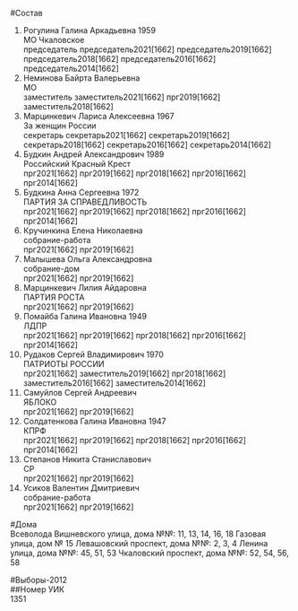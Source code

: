 #Состав  
1. Рогулина Галина Аркадьевна 1959  
    МО Чкаловское  
    председатель председатель2021[1662] председатель2019[1662] председатель2018[1662] председатель2016[1662] председатель2014[1662]  
2. Неминова Байрта Валерьевна  
    МО  
    заместитель заместитель2021[1662] прг2019[1662] заместитель2018[1662]  
3. Марцинкевич Лариса Алексеевна 1967  
    За женщин России  
    секретарь секретарь2021[1662] секретарь2019[1662] секретарь2018[1662] секретарь2016[1662] секретарь2014[1662]  
4. Будкин Андрей Александрович 1989  
    Российский Красный Крест  
    прг2021[1662] прг2019[1662] прг2018[1662] прг2016[1662] прг2014[1662]  
5. Будкина Анна Сергеевна 1972  
    ПАРТИЯ ЗА СПРАВЕДЛИВОСТЬ  
    прг2021[1662] прг2019[1662] прг2018[1662] прг2016[1662] прг2014[1662]  
6. Кручинкина Елена Николаевна  
    собрание-работа  
    прг2021[1662] прг2019[1662]  
7. Малышева Ольга Александровна  
    собрание-дом  
    прг2021[1662] прг2019[1662]  
8. Марцинкевич Лилия Айдаровна  
    ПАРТИЯ РОСТА  
    прг2021[1662] прг2019[1662]  
9. Помайба Галина Ивановна 1949  
    ЛДПР  
    прг2021[1662] прг2019[1662] прг2018[1662] прг2016[1662] прг2014[1662]  
10. Рудаков Сергей Владимирович 1970  
    ПАТРИОТЫ РОССИИ  
    прг2021[1662] заместитель2019[1662] прг2018[1662] заместитель2016[1662] заместитель2014[1662]  
11. Самуйлов Сергей Андреевич  
    ЯБЛОКО  
    прг2021[1662] прг2019[1662]  
12. Солдатенкова Галина Ивановна 1947  
    КПРФ  
    прг2021[1662] прг2019[1662] прг2018[1662] прг2016[1662] прг2014[1662]  
13. Степанов Никита Станиславович  
    СР  
    прг2021[1662] прг2019[1662]  
14. Усиков Валентин Дмитриевич  
    собрание-работа  
    прг2021[1662] прг2019[1662]  
  
#Дома  
Всеволода Вишневского улица, дома №№: 11, 13, 14, 16, 18 Газовая улица, дом № 15 Левашовский проспект, дома №№: 2, 3, 4 Ленина улица, дома №№: 45, 51, 53 Чкаловский проспект, дома №№: 52, 54, 56, 58  
  
#Выборы-2012  
##Номер УИК  
1351  
